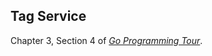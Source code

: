 ## Tag Service

Chapter 3, Section 4 of _[Go Programming Tour](https://golang2.eddycjy.com/posts/ch3/04-start-grpc/)_.